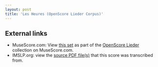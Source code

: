 ```yaml
---
layout: post
title: 'Les Heures (OpenScore Lieder Corpus)'
---
```


## External links

- MuseScore.com: View [this set] as part of the [OpenScore Lieder] collection on MuseScore.com.
- IMSLP.org: view the [source PDF file(s)][IMSLP] that this score was transcribed from.

[IMSLP]: https://imslp.org/wiki/Special:ReverseLookup/545236
[this set]: https://musescore.com/openscore-lieder-corpus/sets/5001676
[OpenScore Lieder]: https://musescore.com/openscore-lieder-corpus
